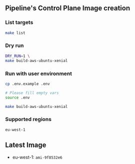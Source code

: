 ## Pipeline's Control Plane Image creation 

### List targets
```bash
make list
```

### Dry run
```bash
DRY_RUN=1 \
make build-aws-ubuntu-xenial
```

### Run with user environment
```bash
cp .env.example .env

# Please fill empty vars
source .env

make build-aws-ubuntu-xenial
```

### Supported regions

```
eu-west-1
```

## Latest Image

* eu-west-1:  `ami-9f8532e6`
